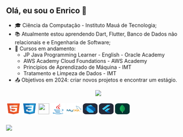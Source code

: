 ## Olá, eu sou o Enrico 👋

- 🎓 Ciência da Computação - Instituto Mauá de Tecnologia;
- :books: Atualmente estou aprendendo Dart, Flutter, Banco de Dados não relacionais e e Engenharia de Software;
- 📖 Cursos em andamento:
  - JP Java Programming Learner - English - Oracle Academy
  - AWS Academy Cloud Foundations - AWS Academy
  - Princípios de Aprendizado de Máquina - IMT
  - Tratamento e Limpeza de Dados - IMT
- :outbox_tray: Objetivos em 2024: criar novos projetos e encontrar um estágio.
<div align="center">
  <a href="https://github.com/enricoo26">
    <img loading="lazy" height="180em" src="https://github-readme-stats.vercel.app/api/top-langs/?username=enricoo26&layout=compact&langs_count=7&theme=dracula"/>
  </a>
  </div>

<div style="display: inline_block"><br>
  <img align="center" alt="" height="30" width="40" src="https://raw.githubusercontent.com/devicons/devicon/master/icons/html5/html5-original.svg">
  <img align="center" alt="" height="30" width="40" src="https://raw.githubusercontent.com/devicons/devicon/master/icons/css3/css3-original.svg">
  <img align="center" alt="" height="30" width="30" src="https://user-images.githubusercontent.com/105741181/232483238-47afc2ed-3251-4cb3-8364-95619d8b8f35.png">
  <img align="center" alt="" height="30" width="40" src="https://raw.githubusercontent.com/devicons/devicon/master/icons/java/java-original.svg">
  <img align="center" alt="" height="30" width="40" src="https://raw.githubusercontent.com/devicons/devicon/6910f0503efdd315c8f9b858234310c06e04d9c0/icons/mysql/mysql-original-wordmark.svg">
  <img align="center" alt="" height="30" width="40" src="https://raw.githubusercontent.com/tandpfun/skill-icons/65dea6c4eaca7da319e552c09f4cf5a9a8dab2c8/icons/Dart-Dark.svg">
  <img align="center" alt="" height="30" width="40" src="https://raw.githubusercontent.com/tandpfun/skill-icons/65dea6c4eaca7da319e552c09f4cf5a9a8dab2c8/icons/Flutter-Dark.svg">
  <img align="center" alt="" height="30" width="40" src="https://raw.githubusercontent.com/tandpfun/skill-icons/65dea6c4eaca7da319e552c09f4cf5a9a8dab2c8/icons/MongoDB.svg">

##

<div> 
  <a href="https://br.linkedin.com/in/enrico-orlando-60a2322b2" target="_blank"><img src="https://img.shields.io/badge/-LinkedIn-%230077B5?style=for-the-badge&logo=linkedin&logoColor=white" target="_blank"></a> 
 </div>
  
</div>
